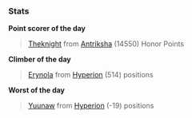 

### Stats

**Point scorer of the day**
>[Theknight](/#/character/Antriksha/135676) from [Antriksha](/#/ranking/Antriksha)  (14550) Honor Points


**Climber of the day**
>[Erynola](/#/character/Hyperion/791178) from [Hyperion](/#/ranking/Hyperion)  (514) positions


**Worst of the day**
>[Yuunaw](/#/character/Hyperion/889818) from [Hyperion](/#/ranking/Hyperion)  (-19) positions


